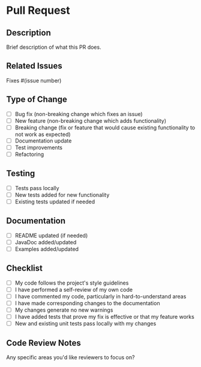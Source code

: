 # Pull Request

## Description
Brief description of what this PR does.

## Related Issues
Fixes #(issue number)

## Type of Change
- [ ] Bug fix (non-breaking change which fixes an issue)
- [ ] New feature (non-breaking change which adds functionality)
- [ ] Breaking change (fix or feature that would cause existing functionality to not work as expected)
- [ ] Documentation update
- [ ] Test improvements
- [ ] Refactoring

## Testing
- [ ] Tests pass locally
- [ ] New tests added for new functionality
- [ ] Existing tests updated if needed

## Documentation
- [ ] README updated (if needed)
- [ ] JavaDoc added/updated
- [ ] Examples added/updated

## Checklist
- [ ] My code follows the project's style guidelines
- [ ] I have performed a self-review of my own code
- [ ] I have commented my code, particularly in hard-to-understand areas
- [ ] I have made corresponding changes to the documentation
- [ ] My changes generate no new warnings
- [ ] I have added tests that prove my fix is effective or that my feature works
- [ ] New and existing unit tests pass locally with my changes

## Code Review Notes
Any specific areas you'd like reviewers to focus on?
